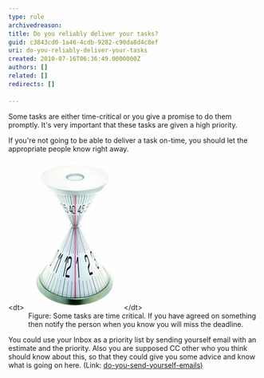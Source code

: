 ```yaml
---
type: rule
archivedreason: 
title: Do you reliably deliver your tasks?
guid: c3843cd0-1a46-4cdb-9282-c90da8d4c8ef
uri: do-you-reliably-deliver-your-tasks
created: 2010-07-16T06:36:49.0000000Z
authors: []
related: []
redirects: []

---
```


Some tasks are either time-critical or you give a promise to do them promptly. It's very important that these tasks are given a high priority. 

<!--endintro-->

If you're not going to be able to deliver a task on-time, you should let the appropriate people know right away.
<dl class="goodImage">&lt;dt&gt;
      <img alt="A ticking clock" src="../../assets/tickingclock.JPG"> 
   &lt;/dt&gt;<dd>Figure: Some tasks are time critical. If you have agreed on something then notify the person when you know you will miss the deadline.<br></dd><p>You could use your Inbox as a priority list by sending yourself email with an estimate and the priority. Also you are supposed CC other who you think should know about this, so that they could give you some advice and know what is going on here. (Link: 
      <a href="/_layouts/15/FIXUPREDIRECT.ASPX?WebId=3dfc0e07-e23a-4cbb-aac2-e778b71166a2&TermSetId=07da3ddf-0924-4cd2-a6d4-a4809ae20160&TermId=5c16d531-007d-49ef-8acc-b26596e13e84">do-you-send-yourself-emails)</a><br><br></p>
   <p><br></p><dd></dd></dl>
